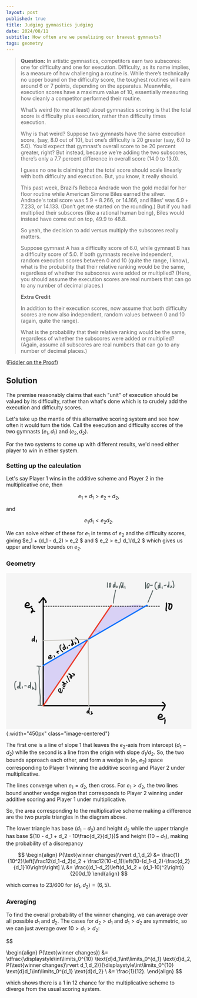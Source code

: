 ```yaml
---
layout: post
published: true
title: Judging gymnastics judging
date: 2024/08/11
subtitle: How often are we penalizing our bravest gymnasts?
tags: geometry
---
```


>**Question:**
>In artistic gymnastics, competitors earn two subscores: one for difficulty and one for execution. Difficulty, as its name implies, is a measure of how challenging a routine is. While there’s technically no upper bound on the difficulty score, the toughest routines will earn around $6$ or $7$ points, depending on the apparatus. Meanwhile, execution scores have a maximum value of $10,$ essentially measuring how cleanly a competitor performed their routine.
>
>What’s weird (to me at least) about gymnastics scoring is that the total score is difficulty plus execution, rather than difficulty times execution.
>
>Why is that weird? Suppose two gymnasts have the same execution score, (say, $8.0$ out of $10$), but one’s difficulty is $20%$ greater (say, $6.0$ to $5.0$). You’d expect that gymnast’s overall score to be $20$ percent greater, right? But instead, because we’re adding the two subscores, there’s only a $7.7$ percent difference in overall score ($14.0$ to $13.0$).
>
>I guess no one is claiming that the total score should scale linearly with both difficulty and execution. But, you know, it really should.
>
>This past week, Brazil’s Rebeca Andrade won the gold medal for her floor routine while American Simone Biles earned the silver. Andrade's total score was $5.9 + 8.266,$ or $14.166,$ and Biles' was $6.9 + 7.233,$ or $14.133.$ (Don’t get me started on the rounding.) But if you had multiplied their subscores (like a rational human being), Biles would instead have come out on top, $49.9$ to $48.8.$ 
>
>So yeah, the decision to add versus multiply the subscores really matters.
>
>Suppose gymnast A has a difficulty score of $6.0,$ while gymnast B has a difficulty score of $5.0.$ If both gymnasts receive independent, random execution scores between $0$ and $10$ (quite the range, I know), what is the probability that their relative ranking would be the same, regardless of whether the subscores were added or multiplied? (Here, you should assume the execution scores are real numbers that can go to any number of decimal places.)
>
>**Extra Credit**
>
>In addition to their execution scores, now assume that both difficulty scores are now also independent, random values between $0$ and $10$ (again, quite the range).
>
>What is the probability that their relative ranking would be the same, regardless of whether the subscores were added or multiplied? (Again, assume all subscores are real numbers that can go to any number of decimal places.)
<!--more-->

([Fiddler on the Proof](https://thefiddler.substack.com/p/can-you-hack-gymnastics))

## Solution

The premise reasonably claims that each "unit" of execution should be valued by its difficulty, rather than what's done which is to crudely add the execution and difficulty scores.

Let's take up the mantle of this alternative scoring system and see how often it would turn the tide. Call the execution and difficulty scores of the two gymnasts $(e_1, d_1)$ and $(e_2, d_2).$

For the two systems to come up with different results, we'd need either player to win in either system. 

### Setting up the calculation

Let's say Player 1 wins in the additive scheme and Player 2 in the multiplicative one, then 

$$ e_1 + d_1 > e_2 + d_2, $$

and

$$ e_1 d_1 < e_2 d_2. $$

We can solve either of these for $e_1$ in terms of $e_2$ and the difficulty scores, giving $e_1 + (d_1 - d_2) > e_2 $ and $ e_2 > e_1 d_1/d_2 $ which gives us upper and lower bounds on $e_2.$ 

### Geometry

![](/img/2024-08-11-gymnastics-multiplicative-scoring-labeled.png){:width="450px" class="image-centered"}

The first one is a line of slope $1$ that leaves the $e_2$-axis from intercept $(d_1 - d_2)$ while the second is a line from the origin with slope $d_1/d_2.$ So, the two bounds approach each other, and form a wedge in $(e_1,e_2)$ space corresponding to Player 1 winning the additive scoring and Player 2 under multiplicative. 

The lines converge when $e_1 = d_2,$ then cross. For $e_1 > d_2,$ the two lines bound another wedge region that corresponds to Player 2 winning under additive scoring and Player 1 under multiplicative. 

So, the area corresponding to the multiplicative scheme making a difference are the two purple triangles in the diagram above. 

The lower triangle has base $(d_1 - d_2)$ and height $d_2$ while the upper triangle has base $(10 - d_1 + d_2 - 10\frac{d_2}{d_1})$ and height $(10-d_1),$ making the probability of a discrepancy

$$ 
   \begin{align}
      P(\text{winner changes}\rvert d_1,d_2) &= \frac{1}{10^2}\left[\frac12(d_1-d_2)d_2 + \frac12(10-d_1)\left(10-(d_1-d_2)-\frac{d_2}{d_1}10\right)\right] \\
      &= \frac{(d_1-d_2)\left(d_1d_2 + (d_1-10)^2\right)}{200d_1}
   \end{align}
$$

which comes to $23/600$ for $(d_1,d_2) = (6,5).$

### Averaging

To find the overall probability of the winner changing, we can average over all possible $d_1$ and $d_2$. The cases for $d_2 > d_1$ and $d_1 > d_2$ are symmetric, so we can just average over $10 > d_1 > d_2$:

$$ 
   
   \begin{align} 
    P(\text{winner changes}) &= \dfrac{\displaystyle\int\limits_0^{10} \text{d}d_1\int\limits_0^{d_1} \text{d}d_2\, P(\text{winner changes}\rvert d_1,d_2)}{\displaystyle\int\limits_0^{10} \text{d}d_1\int\limits_0^{d_1} \text{d}d_2} \\
    &= \frac{1}{12}.
   \end{align}
$$

which shows there is a $1$ in $12$ chance for the multiplicative scheme to diverge from the usual scoring system.


<br>
